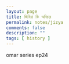 ```yaml
---
layout: page
title: জিযিয়া কি অবিচার
permalink: notes/jizya
comments: false
description: ""  
tags: [ history ]
---
```

 omar series ep24
